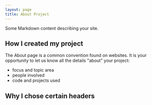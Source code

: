 ```yaml
---
layout: page
title: About Project
---
```


Some Markdown content describing your site.

## How I created my project

The About page is a common convention found on websites.
It is your opportunity to let us know all the details "about" your project:

- focus and topic area
- people involved
- code and projects used

## Why I chose certain headers
